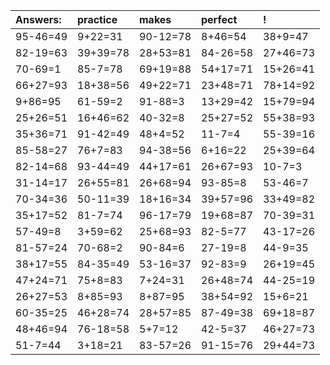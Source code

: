 | Answers: | practice | makes | perfect | ! |
| :--- | :--- | :--- | :--- | :--- |
| 95-46=49 | 9+22=31 | 90-12=78 | 8+46=54 | 38+9=47 | 
| 82-19=63 | 39+39=78 | 28+53=81 | 84-26=58 | 27+46=73 | 
| 70-69=1 | 85-7=78 | 69+19=88 | 54+17=71 | 15+26=41 | 
| 66+27=93 | 18+38=56 | 49+22=71 | 23+48=71 | 78+14=92 | 
| 9+86=95 | 61-59=2 | 91-88=3 | 13+29=42 | 15+79=94 | 
| 25+26=51 | 16+46=62 | 40-32=8 | 25+27=52 | 55+38=93 | 
| 35+36=71 | 91-42=49 | 48+4=52 | 11-7=4 | 55-39=16 | 
| 85-58=27 | 76+7=83 | 94-38=56 | 6+16=22 | 25+39=64 | 
| 82-14=68 | 93-44=49 | 44+17=61 | 26+67=93 | 10-7=3 | 
| 31-14=17 | 26+55=81 | 26+68=94 | 93-85=8 | 53-46=7 | 
| 70-34=36 | 50-11=39 | 18+16=34 | 39+57=96 | 33+49=82 | 
| 35+17=52 | 81-7=74 | 96-17=79 | 19+68=87 | 70-39=31 | 
| 57-49=8 | 3+59=62 | 25+68=93 | 82-5=77 | 43-17=26 | 
| 81-57=24 | 70-68=2 | 90-84=6 | 27-19=8 | 44-9=35 | 
| 38+17=55 | 84-35=49 | 53-16=37 | 92-83=9 | 26+19=45 | 
| 47+24=71 | 75+8=83 | 7+24=31 | 26+48=74 | 44-25=19 | 
| 26+27=53 | 8+85=93 | 8+87=95 | 38+54=92 | 15+6=21 | 
| 60-35=25 | 46+28=74 | 28+57=85 | 87-49=38 | 69+18=87 | 
| 48+46=94 | 76-18=58 | 5+7=12 | 42-5=37 | 46+27=73 | 
| 51-7=44 | 3+18=21 | 83-57=26 | 91-15=76 | 29+44=73 | 
